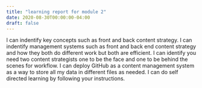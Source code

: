 ```yaml
---
title: "learning report for module 2"
date: 2020-08-30T00:00:00-04:00
draft: false
---
```

I can indentify key concepts such as front and back content strategy.
I can indentify management systems such as front and back end content strategy and how they both do different work but both are efficient. 
I can identify you need two content strategists one to be the face and one to be behind the scenes for workflow.
I can deploy GitHub as a content management system as a way to store all my data in different files as needed.
I can do self directed learning by following your instructions.
